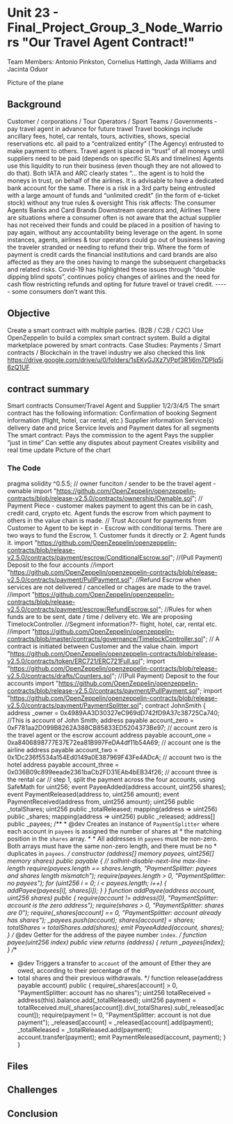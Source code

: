 # Unit 23 - Final_Project_Group_3_Node_Warriors "Our Travel Agent Contract!"
Team Members: Antonio Pinkston, Cornelius Hattingh, Jada Williams and Jacinta Oduor 

Picture of the plane

## Background

Customer / corporations / Tour Operators / Sport Teams / Governments  - pay travel agent in advance for future travel 
Travel bookings include ancillary fees, hotel, car rentals, tours, activities, shows, special reservations etc. all paid to a “centralized entity” (The Agency) entrusted to make payment to others. 
Travel agent is placed in “trust” of all moneys until suppliers need to be paid (depends on specific SLA’s and timelines)
Agents use this liquidity to run their business (even though they are not allowed to do that).
Both IATA and ARC clearly states “… the agent is to hold the moneys in trust, on behalf of the airlines. It is advisable to have a dedicated bank account for the same.
There is a risk in a 3rd party being entrusted with a large amount of funds and “unlimited credit” (in the form of e-ticket stock) without any true rules & oversight
This risk affects:
The consumer 
Agents 
Banks and Card Brands
Downstream operators and,
Airlines
There are situations where a consumer often is not aware that the actual supplier has not received their funds and could be placed in a position of having to pay again, without any accountability being leverage on the agent. 
In some instances, agents, airlines & tour operators could go out of business leaving the traveler stranded or needing to refund their trip. 
Where the form of payment is credit cards the financial institutions and card brands are also affected as they are the ones having to mange the subsequent chargebacks and related risks.
Covid-19 has highlighted these issues through “double dipping blind spots”, 
continues policy changes of airlines and the need for cash flow restricting refunds and opting for future travel or travel credit. ----- some consumers don’t want this.


## Objective

Create a smart contract with multiple parties. (B2B / C2B / C2C) 
Use OpenZeppelin to build a complex smart contract system.
Build a digital marketplace powered by smart contracts.
Case Studies:
Payments / Smart contracts / Blockchain in the travel industry 
we also checked this link https://drive.google.com/drive/u/0/folders/1sEKyGJXz7VPpf3R1j6m7DPIq5i6zQ1UF


## contract summary 
Smart contracts Consumer/Travel Agent and Supplier 1/2/3/4/5
The smart contract has the following information:
Confirmation of booking
Segment information (flight, hotel, car rental, etc.)
Supplier information
Service(s) delivery date and price 
Service levels and Payment dates for all segments
The smart contract:
Pays the commission to the agent
Pays the supplier “just in time” 
Can settle any disputes about payment
Creates visibility and real time update
Picture of the chart


### The Code
pragma solidity ^0.5.5;
// owner funciton / sender to be the travel agent - ownable
import "https://github.com/OpenZeppelin/openzeppelin-contracts/blob/release-v2.5.0/contracts/ownership/Ownable.sol";
// Payment Piece - customer makes payment to agent this can be in cash, credit card, crypto etc. Agent funds the escrow from which payment to others in the value chain is made.
// Trust Account for payments from Customer to Agent to be kept in - Escrow with conditional terms. There are two ways to fund the Escrow, 1. Customer funds it directly or 2. Agent funds it.
import "https://github.com/OpenZeppelin/openzeppelin-contracts/blob/release-v2.5.0/contracts/payment/escrow/ConditionalEscrow.sol";
//(Pull Payment) Deposit to the four accounts
//import "https://github.com/OpenZeppelin/openzeppelin-contracts/blob/release-v2.5.0/contracts/payment/PullPayment.sol";
 //Refund Escrow when services are not delivered / cancelled or chages are made to the travel.
//import "https://github.com/OpenZeppelin/openzeppelin-contracts/blob/release-v2.5.0/contracts/payment/escrow/RefundEscrow.sol";
 //Rules for when funds are to be sent, date / time / delivery etc. We are proposing TimelockController. //Segment information??- flight, hotel, car, rental etc.
//import "https://github.com/OpenZeppelin/openzeppelin-contracts/blob/master/contracts/governance/TimelockController.sol";
// A contract is initiated between Customer and the value chain.
import "https://github.com/OpenZeppelin/openzeppelin-contracts/blob/release-v2.5.0/contracts/token/ERC721/ERC721Full.sol";
import "https://github.com/OpenZeppelin/openzeppelin-contracts/blob/release-v2.5.0/contracts/drafts/Counters.sol";
 //(Pull Payment) Deposit to the four accounts
import "https://github.com/OpenZeppelin/openzeppelin-contracts/blob/release-v2.5.0/contracts/payment/PullPayment.sol";
import "https://github.com/OpenZeppelin/openzeppelin-contracts/blob/release-v2.5.0/contracts/payment/PaymentSplitter.sol";
contract JohnSmith {
  address _owner = 0x4989AA3D30327eC969dD742fD9A37c38725Ca740; //This is account of John Smith;
  address payable account_zero = 0xF781aa2D099B8262A388CB85833ED5204373Be97; // account zero is the travel agent or the escrow account
  address payable account_one = 0xa8406898777E37E72ea81B997FeDA4df11b54A69; // account one is the airline
  address payable account_two = 0x1Dc236f5534a154Ed0149a0E387969F43Fe4ADcA; // account two is the hotel
  address payable account_three = 0x036B09c899eeade2361baCb2FD31EAb4bEB34f26; // account three is the rental car
// step 1, split the payment across the four accounts,
using SafeMath for uint256;
    event PayeeAdded(address account, uint256 shares);
    event PaymentReleased(address to, uint256 amount);
    event PaymentReceived(address from, uint256 amount);
    uint256 public _totalShares;
    uint256 public _totalReleased;
    mapping(address => uint256) public _shares;
    mapping(address => uint256) public _released;
    address[] public _payees;
 /**
     * @dev Creates an instance of `PaymentSplitter` where each account in `payees` is assigned the number of shares at
     * the matching position in the `shares` array.
     *
     * All addresses in `payees` must be non-zero. Both arrays must have the same non-zero length, and there must be no
     * duplicates in `payees`.
     */
    constructor (address[] memory payees, uint256[] memory shares) public payable {
        // solhint-disable-next-line max-line-length
        require(payees.length == shares.length, "PaymentSplitter: payees and shares length mismatch");
        require(payees.length > 0, "PaymentSplitter: no payees");
        for (uint256 i = 0; i < payees.length; i++) {
            _addPayee(payees[i], shares[i]);
        }
    }
 function _addPayee(address account, uint256 shares_) public {
        require(account != address(0), "PaymentSplitter: account is the zero address");
        require(shares_ > 0, "PaymentSplitter: shares are 0");
        require(_shares[account] == 0, "PaymentSplitter: account already has shares");
        _payees.push(account);
        _shares[account] = shares_;
        _totalShares = _totalShares.add(shares_);
        emit PayeeAdded(account, shares_);
    }
/* @dev Getter for the address of the payee number `index`.
     */
function payee(uint256 index) public view returns (address) {
    return _payees[index];
}
/**
* @dev Triggers a transfer to `account` of the amount of Ether they are owed, according to their percentage of the
* total shares and their previous withdrawals.
*/
function release(address payable account) public {
        require(_shares[account] > 0, "PaymentSplitter: account has no shares");
        uint256 totalReceived = address(this).balance.add(_totalReleased);
        uint256 payment = totalReceived.mul(_shares[account]).div(_totalShares).sub(_released[account]);
        require(payment != 0, "PaymentSplitter: account is not due payment");
        _released[account] = _released[account].add(payment);
        _totalReleased = _totalReleased.add(payment);
        account.transfer(payment);
        emit PaymentReleased(account, payment);
}
}




## Files





## Challenges


## Conclusion
